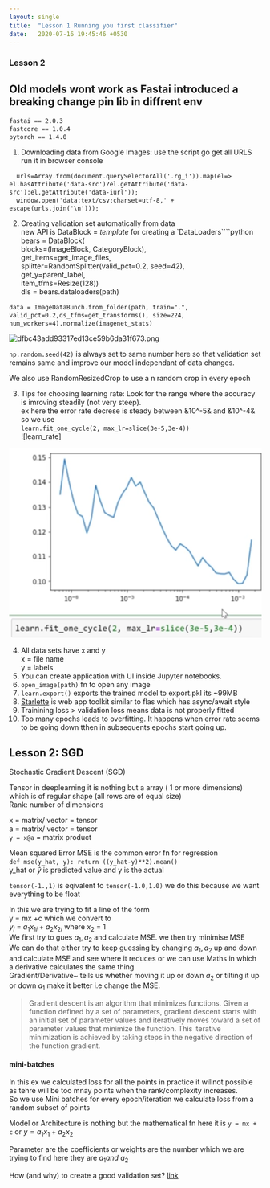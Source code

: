 ```yaml
---
layout: single
title:  "Lesson 1 Running you first classifier"
date:   2020-07-16 19:45:46 +0530
---
```

### Lesson 2

## Old models wont work as Fastai introduced a breaking change pin lib in diffrent env

```
fastai == 2.0.3
fastcore == 1.0.4
pytorch == 1.4.0
```

1.  Downloading data from Google Images: use the script go get all URLS run it in browser console

```
  urls=Array.from(document.querySelectorAll('.rg_i')).map(el=> el.hasAttribute('data-src')?el.getAttribute('data-src'):el.getAttribute('data-iurl'));
  window.open('data:text/csv;charset=utf-8,' + escape(urls.join('\n')));
```

2.  Creating validation set automatically from data  
    new API is DataBlock = *template* for creating a \`DataLoaders\`\`\`\`python  
    bears = DataBlock(  
    blocks=(ImageBlock, CategoryBlock),  
    get\_items=get\_image_files,  
    splitter=RandomSplitter(valid_pct=0.2, seed=42),  
    get\_y=parent\_label,  
    item_tfms=Resize(128))  
    dls = bears.dataloaders(path)

```np.random.seed(42)
data = ImageDataBunch.from_folder(path, train=".", valid_pct=0.2,ds_tfms=get_transforms(), size=224, num_workers=4).normalize(imagenet_stats)
```

<img src=":/7ad2236dac4d4a668676354f86e76835" alt="dfbc43add93317ed13ce59b6da31f673.png" width="924" height="354" class="jop-noMdConv">

`np.random.seed(42)` is always set to same number here so that validation set remains same and improve our model independant of data changes.

We also use RandomResizedCrop to use a n random crop in every epoch

3.  Tips for choosing learning rate: Look for the range where the accuracy is imroving steadily (not very steep).  
    ex here the error rate decrese is steady between &10^-5& and &10^-4& so we use  
    `learn.fit_one_cycle(2, max_lr=slice(3e-5,3e-4))`  
    !\[learn_rate\]

![learning_rate.png](../images/learning_rate.png)

4.  All data sets have x and y  
    x = file name  
    y = labels
5.  You can create application with UI inside Jupyter notebooks.
6.  `open_image(path)` fn to open any image
7.  `learn.export()` exports the trained model to export.pkl its ~99MB
8.  [Starlette](https://www.starlette.io/) is web app toolkit similar to flas which has async/await style
9.  Trainining loss > validation loss means data is not properly fitted
10. Too many epochs leads to overfitting. It happens when error rate seems to be going down tthen in subsequents epochs start going up.

## Lesson 2: SGD

Stochastic Gradient Descent (SGD)

Tensor in deeplearning it is nothing but a array ( 1 or more dimensions) which is of regular shape (all rows are of equal size)  
Rank: number of dimensions

x = matrix/ vector = tensor  
a = matrix/ vector = tensor  
`y = x@a` = matrix product

Mean squared Error MSE is the common error fn for regression  
`def mse(y_hat, y): return ((y_hat-y)**2).mean()`  
y_hat or $\hat{y}$ is predicted value and y is the actual

`tensor(-1.,1)` is eqivalent to `tensor(-1.0,1.0)` we do this because we want everything to be float

In this we are trying to fit a line of the form  
y = mx +c which we convert to  
$y_i$ = $a_1x_{1i} + a_2x_{2i}$ where $x_2$ = 1  
We first try to gues $a_1,a_2$ and calculate MSE. we then try minimise MSE  
We can do that either try to keep guessing by changing $a_1,a_2$ up and down and calculate MSE and see where it reduces or we can use Maths in which a derivative calculates the same thing  
Gradient/Derivative~ tells us whether moving it up or down $a_2$ or tilting it up or down $a_1$ make it better i.e change the MSE.

> Gradient descent is an algorithm that minimizes functions. Given a function defined by a set of parameters, gradient descent starts with an initial set of parameter values and iteratively moves toward a set of parameter values that minimize the function. This iterative minimization is achieved by taking steps in the negative direction of the function gradient.

#### mini-batches

In this ex we calculated loss for all the points in practice it willnot possible as tehre will be too mnay points when the rank/complexity increases.  
So we use Mini batches for every epoch/iteration we calculate loss from a random subset of points

Model or Architecture is nothing but the mathematical fn here it is `y = mx + c` or $y = a_1x_1 + a_2x_2$

Parameter are the coefficients or weights are the number which we are trying to find here they are $a_1 and\ a_2$

How (and why) to create a good validation set? [link](https://www.fast.ai/2017/11/13/validation-sets/)

